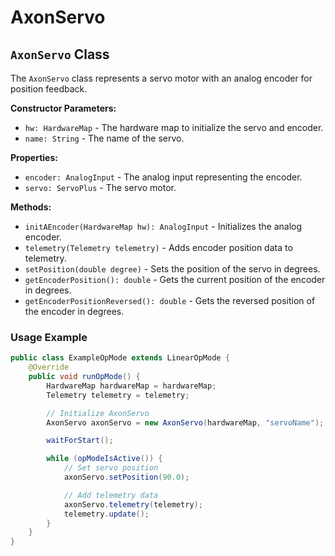 # AxonServo

## `AxonServo` Class

The `AxonServo` class represents a servo motor with an analog encoder for position feedback.

**Constructor Parameters:**
- `hw: HardwareMap` - The hardware map to initialize the servo and encoder.
- `name: String` - The name of the servo.

**Properties:**
- `encoder: AnalogInput` - The analog input representing the encoder.
- `servo: ServoPlus` - The servo motor.

**Methods:**
- `initAEncoder(HardwareMap hw): AnalogInput` - Initializes the analog encoder.
- `telemetry(Telemetry telemetry)` - Adds encoder position data to telemetry.
- `setPosition(double degree)` - Sets the position of the servo in degrees.
- `getEncoderPosition(): double` - Gets the current position of the encoder in degrees.
- `getEncoderPositionReversed(): double` - Gets the reversed position of the encoder in degrees.

### Usage Example

```java
public class ExampleOpMode extends LinearOpMode {
    @Override
    public void runOpMode() {
        HardwareMap hardwareMap = hardwareMap;
        Telemetry telemetry = telemetry;

        // Initialize AxonServo
        AxonServo axonServo = new AxonServo(hardwareMap, "servoName");

        waitForStart();

        while (opModeIsActive()) {
            // Set servo position
            axonServo.setPosition(90.0);

            // Add telemetry data
            axonServo.telemetry(telemetry);
            telemetry.update();
        }
    }
}
```